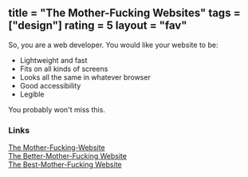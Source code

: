 title = "The Mother-Fucking Websites"
tags = ["design"]
rating = 5
layout = "fav"
---

So, you are a web developer. You would like your website to be:

* Lightweight and fast
* Fits on all kinds of screens
* Looks all the same in whatever browser
* Good accessibility
* Legible

You probably won't miss this.


### Links

[The Mother-Fucking-Website](http://motherfuckingwebsite.com/)  
[The Better-Mother-Fucking Website](http://bettermotherfuckingwebsite.com/)  
[The Best-Mother-Fucking Website](https://bestmotherfucking.website/)
